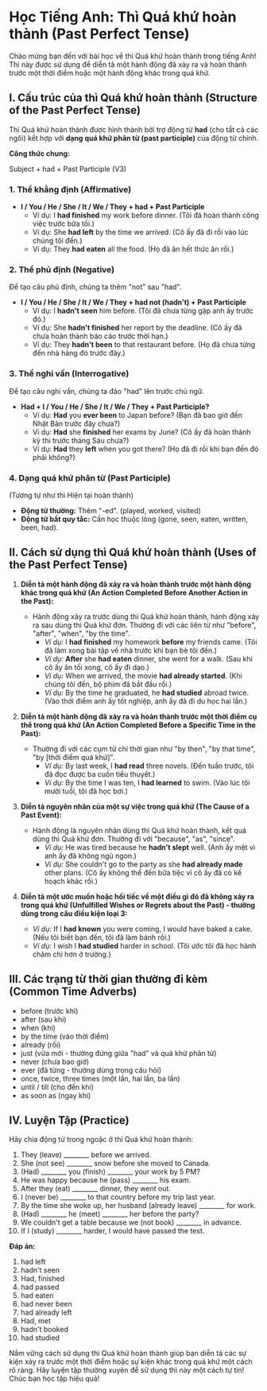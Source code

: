 # Học Tiếng Anh: Thì Quá khứ hoàn thành (Past Perfect Tense)

Chào mừng bạn đến với bài học về thì Quá khứ hoàn thành trong tiếng Anh! Thì này được sử dụng để diễn tả một hành động đã xảy ra và hoàn thành trước một thời điểm hoặc một hành động khác trong quá khứ.

## I. Cấu trúc của thì Quá khứ hoàn thành (Structure of the Past Perfect Tense)

Thì Quá khứ hoàn thành được hình thành bởi trợ động từ **had** (cho tất cả các ngôi) kết hợp với **dạng quá khứ phân từ (past participle)** của động từ chính.

**Công thức chung:**

Subject + had + Past Participle (V3)


### 1. Thể khẳng định (Affirmative)

* **I / You / He / She / It / We / They + had + Past Participle**
    * Ví dụ: I **had finished** my work before dinner. (Tôi đã hoàn thành công việc trước bữa tối.)
    * Ví dụ: She **had left** by the time we arrived. (Cô ấy đã đi rồi vào lúc chúng tôi đến.)
    * Ví dụ: They **had eaten** all the food. (Họ đã ăn hết thức ăn rồi.)

### 2. Thể phủ định (Negative)

Để tạo câu phủ định, chúng ta thêm "not" sau "had".

* **I / You / He / She / It / We / They + had not (hadn't) + Past Participle**
    * Ví dụ: I **hadn't seen** him before. (Tôi đã chưa từng gặp anh ấy trước đó.)
    * Ví dụ: She **hadn't finished** her report by the deadline. (Cô ấy đã chưa hoàn thành báo cáo trước thời hạn.)
    * Ví dụ: They **hadn't been** to that restaurant before. (Họ đã chưa từng đến nhà hàng đó trước đây.)

### 3. Thể nghi vấn (Interrogative)

Để tạo câu nghi vấn, chúng ta đảo "had" lên trước chủ ngữ.

* **Had + I / You / He / She / It / We / They + Past Participle?**
    * Ví dụ: **Had** you **ever been** to Japan before? (Bạn đã bao giờ đến Nhật Bản trước đây chưa?)
    * Ví dụ: **Had** she **finished** her exams by June? (Cô ấy đã hoàn thành kỳ thi trước tháng Sáu chưa?)
    * Ví dụ: **Had** they **left** when you got there? (Họ đã đi rồi khi bạn đến đó phải không?)

### 4. Dạng quá khứ phân từ (Past Participle)

(Tương tự như thì Hiện tại hoàn thành)

* **Động từ thường:** Thêm "-ed". (played, worked, visited)
* **Động từ bất quy tắc:** Cần học thuộc lòng (gone, seen, eaten, written, been, had).

## II. Cách sử dụng thì Quá khứ hoàn thành (Uses of the Past Perfect Tense)

1.  **Diễn tả một hành động đã xảy ra và hoàn thành trước một hành động khác trong quá khứ (An Action Completed Before Another Action in the Past):**
    * Hành động xảy ra trước dùng thì Quá khứ hoàn thành, hành động xảy ra sau dùng thì Quá khứ đơn. Thường đi với các liên từ như "before", "after", "when", "by the time".
        * *Ví dụ:* I **had finished** my homework **before** my friends came. (Tôi đã làm xong bài tập về nhà trước khi bạn bè tôi đến.)
        * *Ví dụ:* **After** she **had eaten** dinner, she went for a walk. (Sau khi cô ấy ăn tối xong, cô ấy đi dạo.)
        * *Ví dụ:* When we arrived, the movie **had already started**. (Khi chúng tôi đến, bộ phim đã bắt đầu rồi.)
        * *Ví dụ:* By the time he graduated, he **had studied** abroad twice. (Vào thời điểm anh ấy tốt nghiệp, anh ấy đã đi du học hai lần.)

2.  **Diễn tả một hành động đã xảy ra và hoàn thành trước một thời điểm cụ thể trong quá khứ (An Action Completed Before a Specific Time in the Past):**
    * Thường đi với các cụm từ chỉ thời gian như "by then", "by that time", "by [thời điểm quá khứ]".
        * *Ví dụ:* By last week, I **had read** three novels. (Đến tuần trước, tôi đã đọc được ba cuốn tiểu thuyết.)
        * *Ví dụ:* By the time I was ten, I **had learned** to swim. (Vào lúc tôi mười tuổi, tôi đã học bơi.)

3.  **Diễn tả nguyên nhân của một sự việc trong quá khứ (The Cause of a Past Event):**
    * Hành động là nguyên nhân dùng thì Quá khứ hoàn thành, kết quả dùng thì Quá khứ đơn. Thường đi với "because", "as", "since".
        * *Ví dụ:* He was tired because he **hadn't slept** well. (Anh ấy mệt vì anh ấy đã không ngủ ngon.)
        * *Ví dụ:* She couldn't go to the party as she **had already made** other plans. (Cô ấy không thể đến bữa tiệc vì cô ấy đã có kế hoạch khác rồi.)

4.  **Diễn tả một ước muốn hoặc hối tiếc về một điều gì đó đã không xảy ra trong quá khứ (Unfulfilled Wishes or Regrets about the Past) - thường dùng trong câu điều kiện loại 3:**
    * *Ví dụ:* If I **had known** you were coming, I would have baked a cake. (Nếu tôi biết bạn đến, tôi đã làm bánh rồi.)
    * *Ví dụ:* I wish I **had studied** harder in school. (Tôi ước tôi đã học hành chăm chỉ hơn ở trường.)

## III. Các trạng từ thời gian thường đi kèm (Common Time Adverbs)

* before (trước khi)
* after (sau khi)
* when (khi)
* by the time (vào thời điểm)
* already (rồi)
* just (vừa mới - thường đứng giữa "had" và quá khứ phân từ)
* never (chưa bao giờ)
* ever (đã từng - thường dùng trong câu hỏi)
* once, twice, three times (một lần, hai lần, ba lần)
* until / till (cho đến khi)
* as soon as (ngay khi)

## IV. Luyện Tập (Practice)

Hãy chia động từ trong ngoặc ở thì Quá khứ hoàn thành:

1.  They (leave) ________ before we arrived.
2.  She (not see) ________ snow before she moved to Canada.
3.  (Had) ________ you (finish) ________ your work by 5 PM?
4.  He was happy because he (pass) ________ his exam.
5.  After they (eat) ________ dinner, they went out.
6.  I (never be) ________ to that country before my trip last year.
7.  By the time she woke up, her husband (already leave) ________ for work.
8.  (Had) ________ he (meet) ________ her before the party?
9.  We couldn't get a table because we (not book) ________ in advance.
10. If I (study) ________ harder, I would have passed the test.

**Đáp án:**

1.  had left
2.  hadn't seen
3.  Had, finished
4.  had passed
5.  had eaten
6.  had never been
7.  had already left
8.  Had, met
9.  hadn't booked
10. had studied

Nắm vững cách sử dụng thì Quá khứ hoàn thành giúp bạn diễn tả các sự kiện xảy ra trước một thời điểm hoặc sự kiện khác trong quá khứ một cách rõ ràng. Hãy luyện tập thường xuyên để sử dụng thì này một cách tự tin! Chúc bạn học tập hiệu quả!